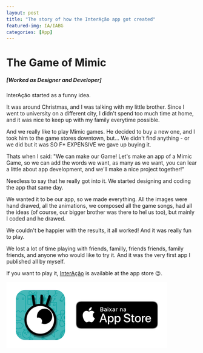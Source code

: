 ```yaml
---
layout: post
title: "The story of how the InterAção app got created"
featured-img: IA/IABG
categories: [App]
---
```


# The Game of Mimic
##### [Worked as Designer and Developer]

InterAção started as a funny idea.

It was around Christmas, and I was talking with my little brother. Since I went to university on a different city, I didn't spend too much time at home, and it was nice to keep up with my family everytime possible.

And we really like to play Mimic games. He decided to buy a new one, and I took him to the game stores downtown, but... We didn't find anything - or we did but it was SO F* EXPENSIVE we gave up buying it.

Thats when I said: "We can make our Game! Let's make an app of a Mimic Game, so we can add the words we want, as many as we want, you can lear a little about app development, and we'll make a nice project together!"

Needless to say that he really got into it. We started designing and coding the app that same day. 

We wanted it to be our app, so we made everything. All the images were hand drawed, all the animations, we composed all the game songs, had all the ideas (of course, our bigger brother was there to hel us too), but mainly I coded and he drawed.

We couldn't be happier with the results, it all worked! And it was really fun to play.

We lost a lot of time playing with friends, familly, friends friends, family friends, and anyone who would like to try it. And it was the very first app I published all by myself.

If you want to play it, [InterAção](https://itunes.apple.com/us/app/intera%C3%A7%C3%A3o/id1332635230?mt=8) is available at the app store 😉.

[![InterAcao icon](../assets/img/posts/IA/download.png)](https://itunes.apple.com/us/app/intera%C3%A7%C3%A3o/id1332635230?mt=8)
